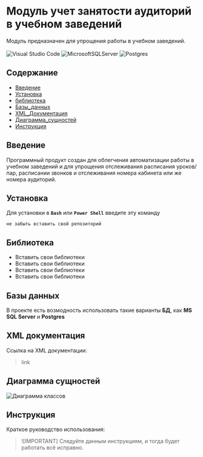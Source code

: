 # Модуль учет занятости аудиторий в учебном заведений
Модуль предназначен для упрощения работы в учебном заведений. \
\
![Visual Studio Code](https://img.shields.io/badge/Visual%20Studio%20Code-0078d7.svg?style=for-the-badge&logo=visual-studio-code&logoColor=white)
![MicrosoftSQLServer](https://img.shields.io/badge/Microsoft%20SQL%20Server-CC2927?style=for-the-badge&logo=microsoft%20sql%20server&logoColor=white)
![Postgres](https://img.shields.io/badge/postgres-%23316192.svg?style=for-the-badge&logo=postgresql&logoColor=white)

## Содержание
- [Введение](#введение)
- [Установка](#установка)
- [библиотека](#библиотека)
- [Базы_данных](#базы-данных)
- [XML_Документация](#xml-документация)
- [Диаграмма_сущностей](#диаграмма-сущностей)
- [Инструкция](#инструкция)

## Введение
Программный продукт создан для облегчения автоматизации работы в учебном заведений и для упрощения отслеживания расписания уроков/пар, расписании звонков и отслеживания номера кабинета или же номера аудиторий.

## Установка
Для установки в **`Bash`** или **`Power Shell`** введите эту команду
```
не забыть вставить свой репозиторий
```

## Библиотека
* Вставить свои библиотеки
* Вставить свои библиотеки
* Вставить свои библиотеки
* Вставить свои библиотеки

## Базы данных
В проекте есть возмодность использовать такие варианты **БД**, как **MS SQL Server** и **Postgres**

## XML документация
Ссылка на XML документации:
> link

## Диаграмма сущностей
![Диаграмма классов](#своя-ссылка)

## Инструкция
Краткое руководство использования:
> ![IMPORTANT]
> Следуйте данным инструкциям, и тогда будет работать всё исправно.
